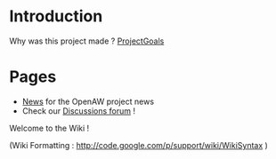 # Introduction #
Why was this project made ? [ProjectGoals](ProjectGoals.md)


# Pages #
  * [News](News.md) for the OpenAW project news
  * Check our [Discussions forum](http://groups.google.com/group/openaworld-discussion) !


Welcome to the Wiki !

(Wiki Formatting : http://code.google.com/p/support/wiki/WikiSyntax )